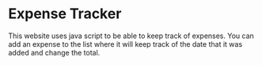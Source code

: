 # Expense Tracker
This website uses java script to be able to keep track of expenses. You can add an expense to the list where it will keep track of the date
that it was added and change the total.
